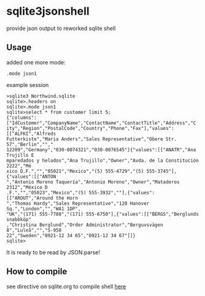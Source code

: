 # sqlite3jsonshell
provide json output to reworked sqlite shell

## Usage
added one more mode:

```
.mode json1
```

example session

```
>sqlite3 Northwind.sqlite
sqlite>.headers on
sqlite>.mode json1
sqlite>select * from customer limit 5;
{"columns":["IdCustomer","CompanyName","ContactName","ContactTitle","Address","C
ity","Region","PostalCode","Country","Phone","Fax"],"values":[["ALFKI","Alfreds
Futterkiste","Maria Anders","Sales Representative","Obere Str. 57","Berlin","","
12209","Germany","030-0074321","030-0076545"]{"values":[["ANATR","Ana Trujillo E
mparedados y helados","Ana Trujillo","Owner","Avda. de la Constitución 2222","Mé
xico D.F.","","05021","Mexico","(5) 555-4729","(5) 555-3745"],{"values":[["ANTON
","Antonio Moreno Taquería","Antonio Moreno","Owner","Mataderos  2312","México D
.F.","","05023","Mexico","(5) 555-3932",""],{"values":[["AROUT","Around the Horn
","Thomas Hardy","Sales Representative","120 Hanover Sq.","London","","WA1 1DP",
"UK","(171) 555-7788","(171) 555-6750"],{"values":[["BERGS","Berglunds snabbköp"
,"Christina Berglund","Order Administrator","Berguvsvägen  8","Luleå","","S-958
22","Sweden","0921-12 34 65","0921-12 34 67"]]}
sqlite>

```

It is ready to be read by JSON.parse!

## How to compile

see directive on sqlite.org to compile shell [here](http://sqlite.org/howtocompile.html#compiling_the_command_line_interface)

